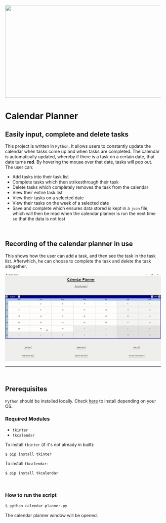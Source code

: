
<img src="https://github.com/HJH-08/calendar-planner/blob/main/%F0%9F%93%86_Calendar_Planner.png" width='1200' height = '300'>


# Calendar Planner

## Easily input, complete and delete tasks

This project is written in `Python`. It allows users to constantly update the calendar when tasks 
come up and when tasks are completed. The calendar is automatically updated, whereby if there is a task on a certain date, that date turns **red**. By hovering the mouse over that date, tasks will pop out.
The user can:

* Add tasks into their task list
* Complete tasks which then strikesthrough their task
* Delete tasks which completely removes the task from the calendar
* View their entire task list
* View their tasks on a selected date
* View their tasks on the week of a selected date
* Save and complete which ensures data stored is kept in a `json` file, which will then be read when the calendar planner is run the next time so that the data is not lost

<br>

## Recording of the calendar planner in use

This shows how the user can add a task, and then see the task in the task list. Afterwhich, he can choose to complete the task and delete the task altogether.


![Recording of calendar planner](https://github.com/HJH-08/calendar-planner/blob/main/Calendar%20Planner%20recording.gif)

___
<br>
     
## Prerequisites
       
`Python` should be installed locally. Check [here](https://www.python.org/downloads/) to install depending on your OS.

### Required Modules
- `tkinter`
- `tkcalendar`


To install `tkinter` (if it's not already in built):
```
$ pip install tkinter
```


To install `tkcalendar`: 
```
$ pip install tkcalendar
```
<br>

### How to run the script
``` bash
$ python calendar-planner.py
```

The calendar planner window will be opened.